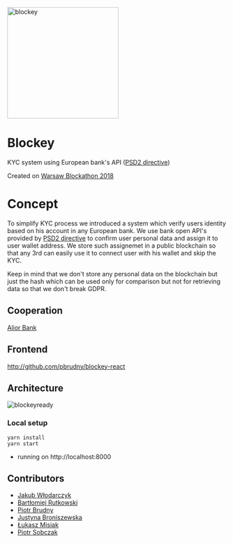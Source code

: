 
<img width="255" alt="blockey" src="https://user-images.githubusercontent.com/29052/41507562-d2d348da-7234-11e8-8fdc-4b31f7f18e94.png">

# Blockey
KYC system using European bank's API ([PSD2 directive](https://ec.europa.eu/info/law/payment-services-psd-2-directive-eu-2015-2366_e))


Created on [Warsaw Blockathon 2018](http://blockathon.pl/)

# Concept
To simplify KYC process we introduced a system which verify users identity based on his account in any European bank. We use bank open API's provided by [PSD2 directive](https://ec.europa.eu/info/law/payment-services-psd-2-directive-eu-2015-2366_e) to confirm user personal data
and assign it to user wallet address. We store such assignemet in a public blockchain so that any 3rd can easily
use it to connect user with his wallet and skip the KYC.

Keep in mind that we don't store any personal data on the blockchain but just the hash which can be used only for comparison but not for retrieving data so that we don't break GDPR.

## Cooperation
[Alior Bank](https://www.aliorbank.pl/en) 

## Frontend
http://github.com/pbrudny/blockey-react

## Architecture
![blockeyready](https://user-images.githubusercontent.com/29052/41507314-a68029c8-7230-11e8-81f4-32ecdf1dec7d.png)

### Local setup
```
yarn install
yarn start
```
* running on http://localhost:8000

## Contributors
* [Jakub Włodarczyk](https://github.com/fenris85)
* [Bartłomiej Rutkowski](https://github.com/anze1m)
* [Piotr Brudny](https://github.com/pbrudny)
* [Justyna Broniszewska](https://github.com/justynabroniszewska)
* [Łukasz Misiak]()
* [Piotr Sobczak]()
